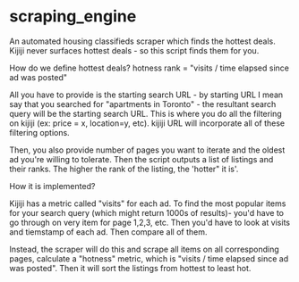 # scraping_engine

An automated housing classifieds scraper which finds the hottest deals. Kijiji never surfaces hottest deals - so this script finds them for you. 

How do we define hottest deals? hotness rank = "visits / time elapsed since ad was posted"

All you have to provide is the starting search URL - by starting URL I mean say that you searched for "apartments in Toronto" -  the resultant search query will be the starting search URL. This is where you do all the filtering on kijiji (ex: price = x, location=y, etc). kijiji URL will incorporate all of these filtering options.

Then, you also provide number of pages you want to iterate and the oldest ad you're willing to tolerate. Then the script outputs a list of listings and their ranks. The higher the rank of the listing, the 'hotter" it is'.

How it is implemented?

Kijiji has a metric called "visits" for each ad. To find the most popular items for your search query (which might return 1000s of results)- you'd have to go through on very item for page 1,2,3, etc. Then you'd have to look at visits and tiemstamp of each ad. Then compare all of them.

Instead, the scraper will do this and scrape all items on all corresponding pages, calculate a "hotness" metric, which is "visits / time elapsed since ad was posted". Then it will sort the listings from hottest to least hot.
